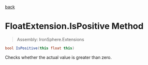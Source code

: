 ﻿

[back](/IronSphere.Extensions/types/FloatExtension)

# FloatExtension.IsPositive Method

> Assembly: IronSphere.Extensions

```csharp
bool IsPositive(this float this)
```

Checks whether the actual value is greater than zero.

 
